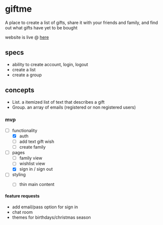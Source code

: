 # giftme
A place to create a list of gifts, share it with your friends and family, and find out what gifts have yet to be bought

website is live @ [here](https://giftme.isaacadams.me/)

## specs

- ability to create account, login, logout
- create a list
- create a group

## concepts

- List. a itemized list of text that describes a gift
- Group. an array of emails (registered or non registered users)

### mvp

- [ ] functionality
    - [x] auth
    - [ ] add text gift wish
    - [ ] create family
- [ ] pages
    - [ ] family view
    - [ ] wishlist view
    - [x] sign in / sign out
- [ ] styling
    - [ ] thin main content


#### feature requests

- add email/pass option for sign in
- chat room
- themes for birthdays/christmas season

